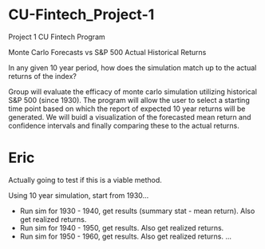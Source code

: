 # CU-Fintech_Project-1
Project 1 CU Fintech Program

Monte Carlo Forecasts vs S&P 500 Actual Historical Returns

In any given 10 year period, how does the simulation match up to the actual returns of the index?

Group will evaluate the efficacy of monte carlo simulation utilizing historical S&P 500 (since 1930). The program will allow the user to select a starting time point based on which the report of expected 10 year returns will be generated. We will buidl a visualization of the forecasted mean return and confidence intervals and finally comparing these to the actual returns. 

# Eric
Actually going to test if this is a viable method.

Using 10 year simulation, start from 1930...
- Run sim for 1930 - 1940, get results (summary stat - mean return). Also get realized returns.
- Run sim for 1940 - 1950, get results. Also get realized returns.
- Run sim for 1950 - 1960, get results. Also get realized returns.
...